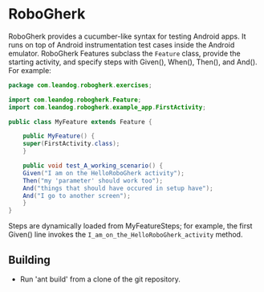 RoboGherk
=========

RoboGherk provides a cucumber-like syntax for testing Android apps.  It runs
on top of Android instrumentation test cases inside the Android emulator.
RoboGherk Features subclass the `Feature` class, provide the starting
activity, and specify steps with Given(), When(), Then(), and And().  For
example:

```java
package com.leandog.robogherk.exercises;

import com.leandog.robogherk.Feature;
import com.leandog.robogherk.example_app.FirstActivity;

public class MyFeature extends Feature {

    public MyFeature() {
	super(FirstActivity.class);
    }

    public void test_A_working_scenario() {
	Given("I am on the HelloRoboGherk activity");
	Then("my 'parameter' should work too");
	And("things that should have occured in setup have");
	And("I go to another screen");
    }
}
```

Steps are dynamically loaded from MyFeatureSteps; for example, the first
Given() line invokes the `I_am_on_the_HelloRoboGherk_activity` method.

Building
--------

* Run 'ant build' from a clone of the git repository.


